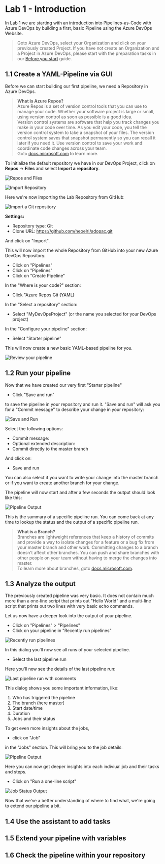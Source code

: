 # Lab 1 - Introduction
In Lab 1 we are starting with an introduction into Pipelines-as-Code with Azure DevOps by building a first, basic Pipeline using the Azure DevOps Website. 

> Goto Azure DevOps, select your Organization and click on your previously created Project. If you have not create an Organization and a Project in Azure DevOps, please start with the preparation tasks in our [Before you start](labs/lab0/before-you-start.md) guide.

## 1.1 Create a YAML-Pipeline via GUI
Before we can start building our first pipeline, we need a Repository in Azure DevOps. 

> **What is Azure Repos?** <br> Azure Repos is a set of version control tools that you can use to manage your code. Whether your software project is large or small, using version control as soon as possible is a good idea. <br>Version control systems are software that help you track changes you make in your code over time. As you edit your code, you tell the version control system to take a snapshot of your files. The version control system saves that snapshot permanently so you can recall it later if you need it. Use version control to save your work and coordinate code changes across your team.<br>Goto [docs.microsoft.com](https://docs.microsoft.com/azure/devops/repos/get-started/what-is-repos?view=azure-devops) to learn more.

To initialize the default repository we have in our DevOps Project, click on **Repos** -> **Files** and select **Import a repository**.

![Repos and Files](img/lab1_repos_files.png)

![Import Repository](img/lab1_import_repo.png)

Here we're now importing the Lab Repository from GitHub:

![Import a Git repository](img/lab1_import_a_git_repository.png)

**Settings:**
* Repository type: Git
* Clone URL: https://github.com/heoelri/adopac.git

And click on "Import".

This will now import the whole Repository from GitHub into your new Azure DevOps Repository.

* Click on "Pipelines"
* Click on "Pipelines"
* Click on "Create Pipeline"

In the "Where is your code?" section:

* Click "Azure Repos Git (YAML)

In the "Select a repository" section:

* Select "MyDevOpsProject" (or the name you selected for your DevOps project)

In the "Configure your pipeline" section:

* Select "Starter pipeline" 

This will now create a new basic YAML-based pipeline for you.

![Review your pipeline](img/lab1_review_your_pipeline.png)

## 1.2 Run your pipeline

Now that we have created our very first "Starter pipeline"

* Click "Save and run"

to save the pipeline in your repository and run it. "Save and run" will ask you for a "Commit message" to describe your change in your repository:

![Save and Run](img/lab1_save_and_run.png)

Select the following options:

* Commit message: <your commit message>
* Optional extended description: <additional description>
* Commit directly to the master branch

And click on:

* Save and run

You can also select if you want to write your change into the master branch or if you want to create another branch for your change.

The pipeline will now start and after a few seconds the output should look like this:

![Pipeline Output](img/lab1_pipeline_output.png)

This is the summary of a specific pipeline run. You can come back at any time to lookup the status and the output of a specific pipeline run.

> **What is a Branch?**<br>
> Branches are lightweight references that keep a history of commits and provide a way to isolate changes for a feature or a bug fix from your master branch and other work. Committing changes to a branch doesn't affect other branches. You can push and share branches with other people on your team without having to merge the changes into master.<br>
> To learn more about branches, goto [docs.microsoft.com](https://docs.microsoft.com/azure/devops/repos/get-started/key-concepts-repos?view=azure-devops#branch).

## 1.3 Analyze the output
The previously created pipeline was very basic. It does not contain much more than a one-line script that prints out "Hello World" and a multi-line script that prints out two lines with very basic echo commands.

Let us now have a deeper look into the output of your pipeline.

* Click on "Pipelines" > "Pipelines"
* Click on your pipeline in "Recently run pipelines"

![Recently run pipelines](img/lab1_recently_run_pipelines.png)

In this dialog you'll now see all runs of your selected pipeline. 

* Select the last pipeline run

Here you'll now see the details of the last pipeline run:

![Last pipeline run with comments](img/lab1_last_pipeline_run_with_comments.png)

This dialog shows you some important information, like:

1) Who has triggered the pipeline
2) The branch (here master)
3) Start date/time
4) Duration
5) Jobs and their status

To get even more insights about the jobs, 

* click on "Job" 

in the "Jobs" section. This will bring you to the job details:

![Pipeline Output](img/lab1_job_output.png)

Here you can now get deeper insights into each indiviual job and their tasks and steps.

* Click on "Run a one-line script"

![Job Status Output](img/lab1_job_status_one_line_script.png)

Now that we've a better understanding of where to find what, we're going to extend our pipeline a bit.

## 1.4 Use the assistant to add tasks

## 1.5 Extend your pipeline with variables

## 1.6 Check the pipeline within your repository